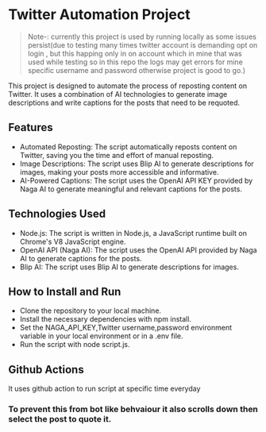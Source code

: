 # Twitter Automation Project
> Note-: currently this project is used by running locally as some issues persist(due to testing many times twitter account is demanding opt on login , but this happing only in on account which in mine that was used while testing so in this repo the logs may get errors for mine specific username and password otherwise project is good to go.)
> 
This project is designed to automate the process of reposting content on Twitter. It uses a combination of AI technologies to generate image descriptions and write captions for the posts that need to be requoted.

## Features
- Automated Reposting: The script automatically reposts content on Twitter, saving you the time and effort of manual reposting.
- Image Descriptions: The script uses Blip AI to generate descriptions for images, making your posts more accessible and informative.
- AI-Powered Captions: The script uses the OpenAI API KEY provided by Naga AI to generate meaningful and relevant captions for the posts.

## Technologies Used
- Node.js: The script is written in Node.js, a JavaScript runtime built on Chrome's V8 JavaScript engine.
- OpenAI API (Naga AI): The script uses the OpenAI API provided by Naga AI to generate captions for the posts.
- Blip AI: The script uses Blip AI to generate descriptions for images.

## How to Install and Run
- Clone the repository to your local machine.
- Install the necessary dependencies with npm install.
- Set the NAGA_API_KEY,Twitter username,password environment variable in your local environment or in a .env file.
- Run the script with node script.js.

## Github Actions
It uses github action to run script at specific time everyday

### To prevent this from bot like behvaiour it also scrolls down then select the post to quote it.
